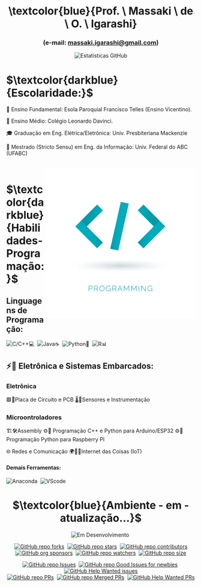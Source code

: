 <div align="center">
	
# \textcolor{blue}{Prof. \ Massaki \ de \ O. \ Igarashi}
### (e-mail: massaki.igarashi@gmail.com)

![Estatísticas GitHub](https://github-readme-stats.vercel.app/api?username=igarashimassaki&show_icons=true&theme=tokyonight)
</div> 

<div align="left">
	
# $\textcolor{darkblue}{Escolaridade:}$
	
🏫 Ensino Fundamental: Esola Paroquial Francisco Telles (Ensino Vicentino).

🏫 Ensino Médio: Colégio Leonardo Davinci.

🎓 Graduação em Eng. Elétrica/Eletrônica: Univ. Presbiteriana Mackenzie

📝 Mestrado (Stricto Sensu) em Eng. da Informação: Univ. Federal do ABC (UFABC)

</div> 
&nbsp;

<div align="left">
	
<img src="https://github.com/igarashimassaki/Figuras_e_Icones/blob/main/prog.jpg" min-width="40px" max-width="40px" width="400px" align="right" alt="Computador iuriCode">

</div> 

# $\textcolor{darkblue}{Habilidades-Programação:}$

## Linguagens de Programação:
![C/C++💻](https://img.icons8.com/?size=50&id=55199&format=png)&nbsp;
![Java☕](https://img.icons8.com/?size=50&id=100506&format=png)&nbsp;
![Python🐍](https://img.icons8.com/?size=50&id=12592&format=png)&nbsp;
![R📊](https://img.icons8.com/?size=96&id=CLvQeiwFpit4&format=png)&nbsp;

## ⚡🔧 Eletrônica e Sistemas Embarcados:
### Eletrônica
🟩🔋Placa de Circuito e PCB
🌡️📡Sensores e Instrumentação 

### Microontroladores
🏗️🛠️Assembly
⚙️🔌 Programação C++ e Python para Arduino/ESP32 
⚙️🔌 Programação Python para Raspberry PI

🌐 Redes e Comunicação
🌍🔗📶Internet das Coisas (IoT)  


#### Demais Ferramentas:
![Anaconda](https://img.icons8.com/?size=96&id=F4uMFPZgS0gt&format=png)&nbsp;
![VScode](https://img.shields.io/badge/vscode-4285F4?style=for-the-badge&logo=vscode&logoColor=white)&nbsp;

</div> 
<div align="center">
	
# $\textcolor{blue}{Ambiente - em - atualização...}$
![Em Desenvolvimento](https://img.freepik.com/vetores-premium/icone-com-vetor-de-icone-do-sistema-de-atualizacao-desenvolvimento-de-software-rede-de-internet_820464-205.jpg?w=1800)&nbsp;

</div> 

<div align="center" markdown="1">

[![GitHub repo forks](https://img.shields.io/github/forks/EbookFoundation/free-programming-books?style=flat&logo=github&logoColor=whitesmoke&label=Forks)](https://github.com/EbookFoundation/free-programming-books/network)&#160;
[![GitHub repo stars](https://img.shields.io/github/stars/EbookFoundation/free-programming-books?style=flat&logo=github&logoColor=whitesmoke&label=Stars)](https://github.com/EbookFoundation/free-programming-books/stargazers)&#160;
[![GitHub repo contributors](https://img.shields.io/github/contributors-anon/EbookFoundation/free-programming-books?style=flat&logo=github&logoColor=whitesmoke&label=Contributors)](https://github.com/EbookFoundation/free-programming-books/graphs/contributors)    
[![GitHub org sponsors](https://img.shields.io/github/sponsors/EbookFoundation?style=flat&logo=github&logoColor=whitesmoke&label=Sponsors)](https://github.com/sponsors/EbookFoundation)&#160;
[![GitHub repo watchers](https://img.shields.io/github/watchers/EbookFoundation/free-programming-books?style=flat&logo=github&logoColor=whitesmoke&label=Watchers)](https://github.com/EbookFoundation/free-programming-books/watchers)&#160;
[![GitHub repo size](https://img.shields.io/github/repo-size/EbookFoundation/free-programming-books?style=flat&logo=github&logoColor=whitesmoke&label=Repo%20Size)](https://github.com/EbookFoundation/free-programming-books/archive/refs/heads/main.zip)

</div>

<div align="center" markdown="1">

[![GitHub repo Issues](https://img.shields.io/github/issues/EbookFoundation/free-programming-books?style=flat&logo=github&logoColor=red&label=Issues)](https://github.com/EbookFoundation/free-programming-books/issues)&#160;
[![GitHub repo Good Issues for newbies](https://img.shields.io/github/issues/EbookFoundation/free-programming-books/good%20first%20issue?style=flat&logo=github&logoColor=green&label=Good%20First%20issues)](https://github.com/EbookFoundation/free-programming-books/issues?q=is%3Aopen+is%3Aissue+label%3A%22good+first+issue%22)&#160;
[![GitHub Help Wanted issues](https://img.shields.io/github/issues/EbookFoundation/free-programming-books/help%20wanted?style=flat&logo=github&logoColor=b545d1&label=%22Help%20Wanted%22%20issues)](https://github.com/EbookFoundation/free-programming-books/issues?q=is%3Aopen+is%3Aissue+label%3A%22help+wanted%22)    
[![GitHub repo PRs](https://img.shields.io/github/issues-pr/EbookFoundation/free-programming-books?style=flat&logo=github&logoColor=orange&label=PRs)](https://github.com/EbookFoundation/free-programming-books/pulls)&#160;
[![GitHub repo Merged PRs](https://img.shields.io/github/issues-search/EbookFoundation/free-programming-books?style=flat&logo=github&logoColor=green&label=Merged%20PRs&query=is%3Amerged)](https://github.com/EbookFoundation/free-programming-books/pulls?q=is%3Apr+is%3Amerged)&#160;
[![GitHub Help Wanted PRs](https://img.shields.io/github/issues-pr/EbookFoundation/free-programming-books/help%20wanted?style=flat&logo=github&logoColor=b545d1&label=%22Help%20Wanted%22%20PRs)](https://github.com/EbookFoundation/free-programming-books/pulls?q=is%3Aopen+is%3Aissue+label%3A%22help+wanted%22)

</div>


<DateTimePicker
   mode="datetime"
   display="inline"
   textColor="red"
   onChange={...}
   value={...}
/>
